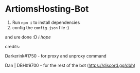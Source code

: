 # ArtiomsHosting-Bot

1. Run `npm i` to install dependencies
2. config the `config.json` file :)

and ure done :D
*i hope*



credits: 

Darkerink#1750 - for proxy and unproxy command 

Dan | DBH#9700 - for the rest of the bot (https://discord.gg/dbh)
